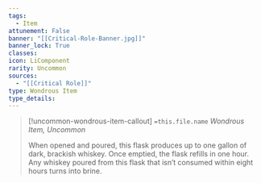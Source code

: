 ```yaml
---
tags:
  - Item
attunement: False
banner: "[[Critical-Role-Banner.jpg]]"
banner_lock: True
classes:
icon: LiComponent
rarity: Uncommon
sources:
  - "[[Critical Role]]"
type: Wondrous Item
type_details: 
---
```

>[!uncommon-wondrous-item-callout] `=this.file.name`
>*Wondrous Item, Uncommon*
>
>When opened and poured, this flask produces up to one gallon of dark, brackish whiskey. Once emptied, the flask refills in one hour. Any whiskey poured from this flask that isn’t consumed within eight hours turns into brine.
>
>
